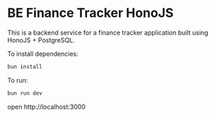 # BE Finance Tracker HonoJS

This is a backend service for a finance tracker application built using HonoJS + PostgreSQL.

To install dependencies:

```sh
bun install
```

To run:

```sh
bun run dev
```

open http://localhost:3000
